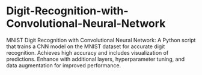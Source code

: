 # Digit-Recognition-with-Convolutional-Neural-Network
MNIST Digit Recognition with Convolutional Neural Network: A Python script that trains a CNN model on the MNIST dataset for accurate digit recognition. Achieves high accuracy and includes visualization of predictions. Enhance with additional layers, hyperparameter tuning, and data augmentation for improved performance.
